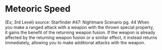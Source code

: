 # Meteoric Speed 
(Ex; 3rd Level)
source: Starfinder #47: Nightmare Scenario pg. 44
When you make a ranged attack with a weapon with the thrown special property, it gains the benefit of the returning weapon fusion. If the weapon is already affected by the returning weapon fusion or a similar effect, it instead returns immediately, allowing you to make additional attacks with the weapon.

